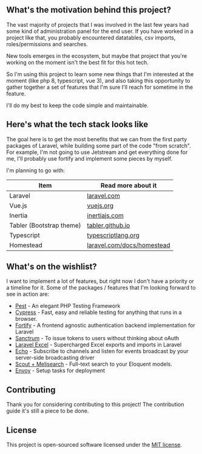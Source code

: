 ## What's the motivation behind this project?

The vast majority of projects that I was involved in the last few years had some kind of administration panel for the end user. If you have worked in a project like that, you probably encountered datatables, csv imports, roles/permissions and searches.

New tools emerges in the ecosystem, but maybe that project that you're working on the moment isn't the best fit for this hot tech.

So I'm using this project to learn some new things that I'm interested at the moment (like php 8, typescript, vue 3), and also taking this opportunity to gather together a set of features that I'm sure I'll reach for sometime in the  feature.

I'll do my best to keep the code simple and maintainable.

## Here's what the tech stack looks like

The goal here is to get the most benefits that we can from the first party packages of Laravel, while building some part of the code "from scratch". For example, I'm not going to use Jetstream and get everything done for me, I'll probably use fortify and implement some pieces by myself.

I'm planning to go with:

| Item | Read more about it |
| ------ | ------ |
| Laravel |  [laravel.com](https://laravel.com/) |
| Vue.js | [vuejs.org](https://v3.vuejs.org/) |
| Inertia | [inertiajs.com](https://inertiajs.com/) |
| Tabler (Bootstrap theme) | [tabler.github.io](https://tabler.github.io/) |
| Typescript | [typescriptlang.org](https://www.typescriptlang.org/) |
| Homestead |  [laravel.com/docs/homestead](https://laravel.com/docs/homestead) |

## What's on the wishlist?

I want to implement a lot of features, but right now I don't have a priority or a timeline for it. Some of the packages / features that I'm looking forward to see in action are:

- [Pest](https://pestphp.com/) - An elegant PHP Testing Framework
- [Cypress](https://www.cypress.io/) - Fast, easy and reliable testing for anything that runs in a browser.
- [Fortify](https://laravel.com/docs/fortify) - A frontend agnostic authentication backend implementation for Laravel
- [Sanctrum](https://laravel.com/docs/sanctrum) - To issue tokens to users without thinking about oAuth
- [Laravel Excel](https://laravel-excel.com/) - Supercharged Excel exports and imports in Laravel
- [Echo](https://laravel.com/docs/broadcasting#client-ably) - Subscribe to channels and listen for events broadcast by your server-side broadcasting driver
- [Scout + Melisearch](https://laravel.com/docs/scout) - Full-text search to your Eloquent models.
- [Envoy](https://laravel.com/docs/envoy) -  Setup tasks for deployment
## Contributing

Thank you for considering contributing to this project! The contribution guide it's still a piece to be done.

## License

This project is open-sourced software licensed under the [MIT license](https://opensource.org/licenses/MIT).
